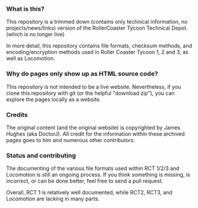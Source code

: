 ### What is this?
This repository is a trimmed down (contains only technical information, no projects/news/links) version of the RollerCoaster Tycoon Technical Depot. (which is no longer live)

In more detail, this repository contains file formats, checksum methods, and encoding/encryption methods used in Roller Coaster Tycoon 1, 2 and 3, as well as Locomotion.

### Why do pages only show up as HTML source code?
This repository is not intended to be a live website. Nevertheless, if you clone this repository with git (or the helpful "download zip"), you can explore the pages locally as a website.

### Credits
The original content (and the original website) is copyrighted by James Hughes (aka DoctorJ). 
All credit for the information within these archived pages goes to him and numerous other contributors.

### Status and contributing
The documenting of the various file formats used within RCT 1/2/3 and Locomotion is still an ongoing process.
If you think something is missing, is incorrect, or can be done better, feel free to send a pull request.

Overall, RCT 1 is relatively well documented, while RCT2, RCT3, and Locomotion are lacking in many parts.
